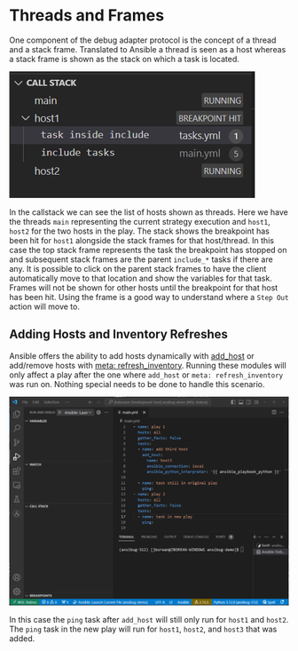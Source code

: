 # Threads and Frames
One component of the debug adapter protocol is the concept of a thread and a stack frame.
Translated to Ansible a thread is seen as a host whereas a stack frame is shown as the stack on which a task is located.

![call_stack](./images/call_stack.png)

In the callstack we can see the list of hosts shown as threads.
Here we have the threads `main` representing the current strategy execution and `host1`, `host2` for the two hosts in the play.
The stack shows the breakpoint has been hit for `host1` alongside the stack frames for that host/thread.
In this case the top stack frame represents the task the breakpoint has stopped on and subsequent stack frames are the parent `include_*` tasks if there are any.
It is possible to click on the parent stack frames to have the client automatically move to that location and show the variables for that task.
Frames will not be shown for other hosts until the breakpoint for that host has been hit.
Using the frame is a good way to understand where a `Step Out` action will move to.

## Adding Hosts and Inventory Refreshes
Ansible offers the ability to add hosts dynamically with [add_host](https://docs.ansible.com/ansible/latest/collections/ansible/builtin/add_host_module.html) or add/remove hosts with [meta: refresh_inventory](https://docs.ansible.com/ansible/latest/collections/ansible/builtin/meta_module.html).
Running these modules will only affect a play after the one where `add_host` or `meta: refresh_inventory` was run on.
Nothing special needs to be done to handle this scenario.

![add_host](./images/add_host.gif)

In this case the `ping` task after `add_host` will still only run for `host1` and `host2`.
The `ping` task in the new play will run for `host1`, `host2`, and `host3` that was added.

